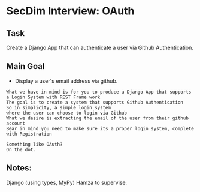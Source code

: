 # SecDim Interview: OAuth

## Task

Create a Django App that can authenticate a user via Github Authentication.

## Main Goal

* Display a user's email address via github.

```
What we have in mind is for you to produce a Django App that supports a Login System with REST Frame work
The goal is to create a system that supports Github Authentication
So in simplicity, a simple login system
where the user can choose to login via Github
What we desire is extracting the email of the user from their github account
Bear in mind you need to make sure its a proper login system, complete with Registration

Something like OAuth?
On the dot.
```

## Notes:

Django (using types, MyPy)
Hamza to supervise.
